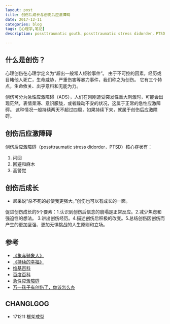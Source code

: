 ```yaml
---
layout: post
title: 创伤后成长与创伤后应激障碍
date: 2017-12-11
categories: blog
tags: [心理学,笔记]
description: possttraumatic gouth、possttraumatic stress didorder，PTSD

---
```


## 什么是创伤？
心理创伤在心理学定义为“超出一般常人经验事件”。
由于不可控的因素，经历或目睹他人死亡，生命威胁，严重伤害等暴力事件，我们称之为创伤。
它有三个特点，生命攸关、出乎意料和无能为力。

创伤可分为急性应激障碍（ADS），人们在刚刚遭受突发性重大刺激时，可能会出现茫然，表情呆滞、意识朦胧，或者躁动不安的状况，这属于正常的急性应激障碍。
这种情况一般持续两天不超过四周，如果持续下来，就属于创伤后应激障碍。


## 创伤后应激障碍

创伤后应激障碍（possttraumatic stress didorder，PTSD）核心症状有：

1. 闪回
2. 回避和麻木
3. 高警觉


## 创伤后成长
- 尼采说“杀不死的必使我更强大。”创伤也可以有成长的一面。

促进创伤成长的5个要素：1.认识到创伤后信念的崩塌是正常反应。2.减少焦虑和强迫性的想法。
3.讲出创伤经历。4.描述创伤后积极的改变。5.总结创伤因创伤而产生的更加坚强、更加无惧挑战的人生原则和立场。


## 参考
- [《象与骑象人》](https://book.douban.com/subject/20260640/)
- [《持续的幸福》](https://book.douban.com/subject/20271917/)
- [维基百科](https://zh.wikipedia.org/zh-hans/%E5%BF%83%E7%90%86%E5%89%B5%E5%82%B7)
- [百度百科](https://baike.baidu.com/item/%E5%BF%83%E7%90%86%E5%88%9B%E4%BC%A4)
- [急性应激障碍](https://baike.baidu.com/item/%E6%80%A5%E6%80%A7%E5%BA%94%E6%BF%80%E9%9A%9C%E7%A2%8D/9965385)
- [万一孩子有创伤了，你该怎么办](http://mp.weixin.qq.com/s/8C4J9MlueHP9sPu5RDzUzQ)
## CHANGLGOG

- 171211 框架成型
 













